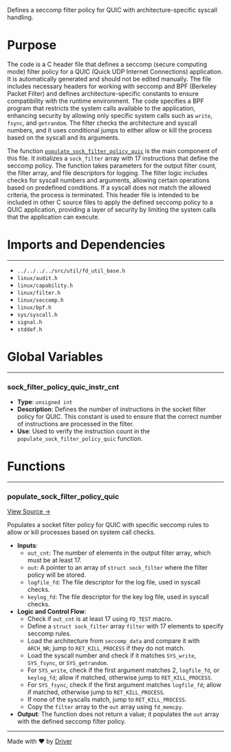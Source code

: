 <!--------------------------------------------------------------------------------->
<!-- IMPORTANT: This file is auto-generated by Driver (https://driver.ai). -------->
<!-- Manual edits may be overwritten on future commits. --------------------------->
<!--------------------------------------------------------------------------------->

Defines a seccomp filter policy for QUIC with architecture-specific syscall handling.

# Purpose
The code is a C header file that defines a seccomp (secure computing mode) filter policy for a QUIC (Quick UDP Internet Connections) application. It is automatically generated and should not be edited manually. The file includes necessary headers for working with seccomp and BPF (Berkeley Packet Filter) and defines architecture-specific constants to ensure compatibility with the runtime environment. The code specifies a BPF program that restricts the system calls available to the application, enhancing security by allowing only specific system calls such as `write`, `fsync`, and `getrandom`. The filter checks the architecture and syscall numbers, and it uses conditional jumps to either allow or kill the process based on the syscall and its arguments.

The function [`populate_sock_filter_policy_quic`](<#populate_sock_filter_policy_quic>) is the main component of this file. It initializes a `sock_filter` array with 17 instructions that define the seccomp policy. The function takes parameters for the output filter count, the filter array, and file descriptors for logging. The filter logic includes checks for syscall numbers and arguments, allowing certain operations based on predefined conditions. If a syscall does not match the allowed criteria, the process is terminated. This header file is intended to be included in other C source files to apply the defined seccomp policy to a QUIC application, providing a layer of security by limiting the system calls that the application can execute.
# Imports and Dependencies

---
- `../../../../src/util/fd_util_base.h`
- `linux/audit.h`
- `linux/capability.h`
- `linux/filter.h`
- `linux/seccomp.h`
- `linux/bpf.h`
- `sys/syscall.h`
- `signal.h`
- `stddef.h`


# Global Variables

---
### sock\_filter\_policy\_quic\_instr\_cnt
- **Type**: ``unsigned int``
- **Description**: Defines the number of instructions in the socket filter policy for QUIC. This constant is used to ensure that the correct number of instructions are processed in the filter.
- **Use**: Used to verify the instruction count in the `populate_sock_filter_policy_quic` function.


# Functions

---
### populate\_sock\_filter\_policy\_quic<!-- {{#callable:populate_sock_filter_policy_quic}} -->
[View Source →](<../../../../../../src/disco/quic/generated/quic_seccomp.h#L26>)

Populates a socket filter policy for QUIC with specific seccomp rules to allow or kill processes based on system call checks.
- **Inputs**:
    - `out_cnt`: The number of elements in the output filter array, which must be at least 17.
    - `out`: A pointer to an array of `struct sock_filter` where the filter policy will be stored.
    - `logfile_fd`: The file descriptor for the log file, used in syscall checks.
    - `keylog_fd`: The file descriptor for the key log file, used in syscall checks.
- **Logic and Control Flow**:
    - Check if `out_cnt` is at least 17 using `FD_TEST` macro.
    - Define a `struct sock_filter` array `filter` with 17 elements to specify seccomp rules.
    - Load the architecture from `seccomp_data` and compare it with `ARCH_NR`; jump to `RET_KILL_PROCESS` if they do not match.
    - Load the syscall number and check if it matches `SYS_write`, `SYS_fsync`, or `SYS_getrandom`.
    - For `SYS_write`, check if the first argument matches 2, `logfile_fd`, or `keylog_fd`; allow if matched, otherwise jump to `RET_KILL_PROCESS`.
    - For `SYS_fsync`, check if the first argument matches `logfile_fd`; allow if matched, otherwise jump to `RET_KILL_PROCESS`.
    - If none of the syscalls match, jump to `RET_KILL_PROCESS`.
    - Copy the `filter` array to the `out` array using `fd_memcpy`.
- **Output**: The function does not return a value; it populates the `out` array with the defined seccomp filter policy.



---
Made with ❤️ by [Driver](https://www.driver.ai/)